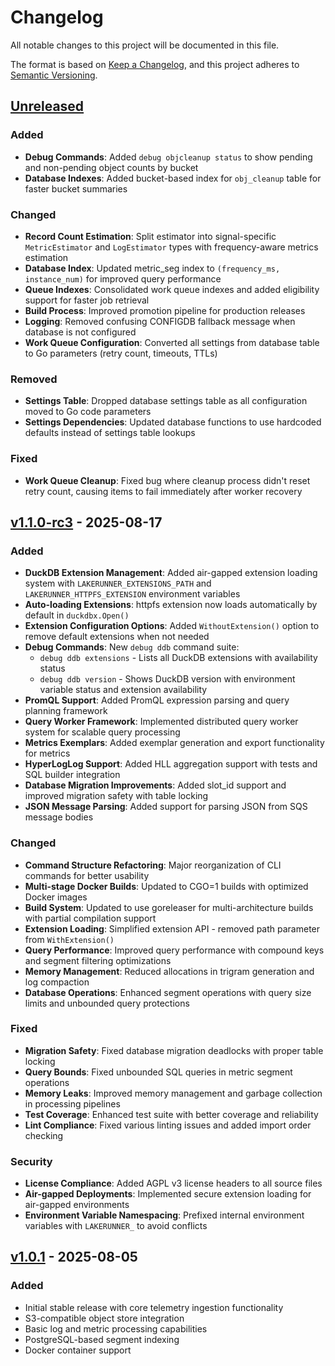 # Changelog

All notable changes to this project will be documented in this file.

The format is based on [Keep a Changelog](https://keepachangelog.com/en/1.0.0/),
and this project adheres to [Semantic Versioning](https://semver.org/spec/v2.0.0.html).

## [Unreleased]

### Added

- **Debug Commands**: Added `debug objcleanup status` to show pending and non-pending object counts by bucket
- **Database Indexes**: Added bucket-based index for `obj_cleanup` table for faster bucket summaries

### Changed

- **Record Count Estimation**: Split estimator into signal-specific `MetricEstimator` and `LogEstimator` types with frequency-aware metrics estimation
- **Database Index**: Updated metric_seg index to `(frequency_ms, instance_num)` for improved query performance
- **Queue Indexes**: Consolidated work queue indexes and added eligibility support for faster job retrieval
- **Build Process**: Improved promotion pipeline for production releases
- **Logging**: Removed confusing CONFIGDB fallback message when database is not configured
- **Work Queue Configuration**: Converted all settings from database table to Go parameters (retry count, timeouts, TTLs)

### Removed

- **Settings Table**: Dropped database settings table as all configuration moved to Go code parameters
- **Settings Dependencies**: Updated database functions to use hardcoded defaults instead of settings table lookups

### Fixed

- **Work Queue Cleanup**: Fixed bug where cleanup process didn't reset retry count, causing items to fail immediately after worker recovery

## [v1.1.0-rc3] - 2025-08-17

### Added

- **DuckDB Extension Management**: Added air-gapped extension loading system with `LAKERUNNER_EXTENSIONS_PATH` and `LAKERUNNER_HTTPFS_EXTENSION` environment variables
- **Auto-loading Extensions**: httpfs extension now loads automatically by default in `duckdbx.Open()`
- **Extension Configuration Options**: Added `WithoutExtension()` option to remove default extensions when not needed
- **Debug Commands**: New `debug ddb` command suite:
  - `debug ddb extensions` - Lists all DuckDB extensions with availability status
  - `debug ddb version` - Shows DuckDB version with environment variable status and extension availability
- **PromQL Support**: Added PromQL expression parsing and query planning framework
- **Query Worker Framework**: Implemented distributed query worker system for scalable query processing
- **Metrics Exemplars**: Added exemplar generation and export functionality for metrics
- **HyperLogLog Support**: Added HLL aggregation support with tests and SQL builder integration
- **Database Migration Improvements**: Added slot_id support and improved migration safety with table locking
- **JSON Message Parsing**: Added support for parsing JSON from SQS message bodies

### Changed

- **Command Structure Refactoring**: Major reorganization of CLI commands for better usability
- **Multi-stage Docker Builds**: Updated to CGO=1 builds with optimized Docker images
- **Build System**: Updated to use goreleaser for multi-architecture builds with partial compilation support
- **Extension Loading**: Simplified extension API - removed path parameter from `WithExtension()`
- **Query Performance**: Improved query performance with compound keys and segment filtering optimizations
- **Memory Management**: Reduced allocations in trigram generation and log compaction
- **Database Operations**: Enhanced segment operations with query size limits and unbounded query protections

### Fixed

- **Migration Safety**: Fixed database migration deadlocks with proper table locking
- **Query Bounds**: Fixed unbounded SQL queries in metric segment operations
- **Memory Leaks**: Improved memory management and garbage collection in processing pipelines
- **Test Coverage**: Enhanced test suite with better coverage and reliability
- **Lint Compliance**: Fixed various linting issues and added import order checking

### Security

- **License Compliance**: Added AGPL v3 license headers to all source files
- **Air-gapped Deployments**: Implemented secure extension loading for air-gapped environments
- **Environment Variable Namespacing**: Prefixed internal environment variables with `LAKERUNNER_` to avoid conflicts

## [v1.0.1] - 2025-08-05

### Added

- Initial stable release with core telemetry ingestion functionality
- S3-compatible object store integration
- Basic log and metric processing capabilities
- PostgreSQL-based segment indexing
- Docker container support

[Unreleased]: https://github.com/cardinalhq/lakerunner/compare/v1.1.0-rc3...HEAD
[v1.1.0-rc3]: https://github.com/cardinalhq/lakerunner/compare/v1.0.1...v1.1.0-rc3
[v1.0.1]: https://github.com/cardinalhq/lakerunner/releases/tag/v1.0.1
